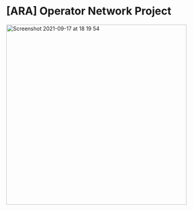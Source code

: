 # [ARA] Operator Network Project

<img width="478" alt="Screenshot 2021-09-17 at 18 19 54" src="https://user-images.githubusercontent.com/16211603/133829349-eddf6a58-91d2-43b3-9b19-15f2bd7fca41.png">


